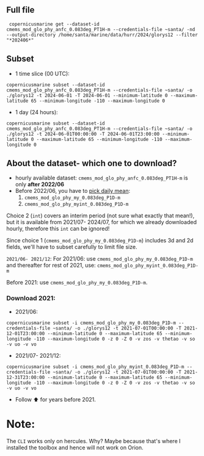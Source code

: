 ## Full file
```
 copernicusmarine get --dataset-id cmems_mod_glo_phy_anfc_0.083deg_PT1H-m --credentials-file ~santa/ -nd --output-directory /home/santa/marine/data/hurr/2024/glorys12 --filter "*202406*"
```

## Subset

- 1 time slice (00 UTC):
```
copernicusmarine subset --dataset-id cmems_mod_glo_phy_anfc_0.083deg_PT1H-m --credentials-file ~santa/ -o ./glorys12 -t 2024-06-01 -T 2024-06-01 --minimum-latitude 0 --maximum-latitude 65 --minimum-longitude -110 --maximum-longitude 0
```

- 1 day (24 hours):
```
copernicusmarine subset --dataset-id cmems_mod_glo_phy_anfc_0.083deg_PT1H-m --credentials-file ~santa/ -o ./glorys12 -t 2024-06-01T00:00:00 -T 2024-06-01T23:00:00 --minimum-latitude 0 --maximum-latitude 65 --minimum-longitude -110 --maximum-longitude 0
```


## About the dataset- which one to download?
- hourly available dataset: `cmems_mod_glo_phy_anfc_0.083deg_PT1H-m` is only **after 2022/06**
- Before 2022/06, you have to [pick daily mean](https://data.marine.copernicus.eu/product/GLOBAL_MULTIYEAR_PHY_001_030/services):
  1. `cmems_mod_glo_phy_my_0.083deg_P1D-m`
  2. `cmems_mod_glo_phy_myint_0.083deg_P1D-m`

Choice 2 (`int`) covers an interim period (not sure what exactly that mean!), but it is available from 2021/07- 2024/07, for which we already downloaded hourly, therefore this `int` can be ignored!

Since choice 1 (`cmems_mod_glo_phy_my_0.083deg_P1D-m`) includes 3d and 2d fields, we'll have to subset carefully to limit file size.

`2021/06- 2021/12`: For 2021/06: use `cmems_mod_glo_phy_my_0.083deg_P1D-m` and thereafter for rest of 2021, use: `cmems_mod_glo_phy_myint_0.083deg_P1D-m`

Before 2021: use `cmems_mod_glo_phy_my_0.083deg_P1D-m`.

### Download 2021:
- 2021/06:

```
copernicusmarine subset -i cmems_mod_glo_phy_my_0.083deg_P1D-m --credentials-file ~santa/ -o ./glorys12 -t 2021-07-01T00:00:00 -T 2021-12-01T23:00:00 --minimum-latitude 0 --maximum-latitude 65 --minimum-longitude -110 --maximum-longitude 0 -z 0 -Z 0 -v zos -v thetao -v so -v uo -v vo
```

- 2021/07- 2021/12:
```
copernicusmarine subset -i cmems_mod_glo_phy_myint_0.083deg_P1D-m --credentials-file ~santa/ -o ./glorys12 -t 2021-07-01T00:00:00 -T 2021-12-31T23:00:00 --minimum-latitude 0 --maximum-latitude 65 --minimum-longitude -110 --maximum-longitude 0 -z 0 -Z 0 -v zos -v thetao -v so -v uo -v vo
```

- Follow :arrow_up: for years before 2021.


# Note:
The `CLI` works only on hercules. Why? Maybe because that's where I installed the toolbox and hence will not work on Orion.
